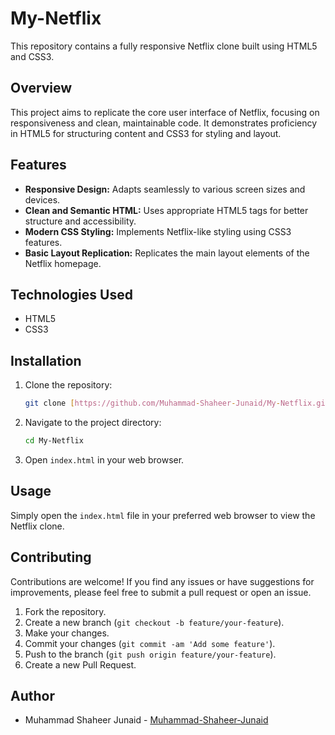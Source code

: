 # My-Netflix

This repository contains a fully responsive Netflix clone built using HTML5 and CSS3.

## Overview

This project aims to replicate the core user interface of Netflix, focusing on responsiveness and clean, maintainable code. It demonstrates proficiency in HTML5 for structuring content and CSS3 for styling and layout.

## Features

* **Responsive Design:** Adapts seamlessly to various screen sizes and devices.
* **Clean and Semantic HTML:** Uses appropriate HTML5 tags for better structure and accessibility.
* **Modern CSS Styling:** Implements Netflix-like styling using CSS3 features.
* **Basic Layout Replication:** Replicates the main layout elements of the Netflix homepage.

## Technologies Used

* HTML5
* CSS3

## Installation

1.  Clone the repository:

    ```bash
    git clone [https://github.com/Muhammad-Shaheer-Junaid/My-Netflix.git](https://www.google.com/search?q=https://github.com/Muhammad-Shaheer-Junaid/My-Netflix.git)
    ```

2.  Navigate to the project directory:

    ```bash
    cd My-Netflix
    ```

3.  Open `index.html` in your web browser.

## Usage

Simply open the `index.html` file in your preferred web browser to view the Netflix clone.

## Contributing

Contributions are welcome! If you find any issues or have suggestions for improvements, please feel free to submit a pull request or open an issue.

1.  Fork the repository.
2.  Create a new branch (`git checkout -b feature/your-feature`).
3.  Make your changes.
4.  Commit your changes (`git commit -am 'Add some feature'`).
5.  Push to the branch (`git push origin feature/your-feature`).
6.  Create a new Pull Request.

## Author

* Muhammad Shaheer Junaid - [Muhammad-Shaheer-Junaid](https://github.com/Muhammad-Shaheer-Junaid)

